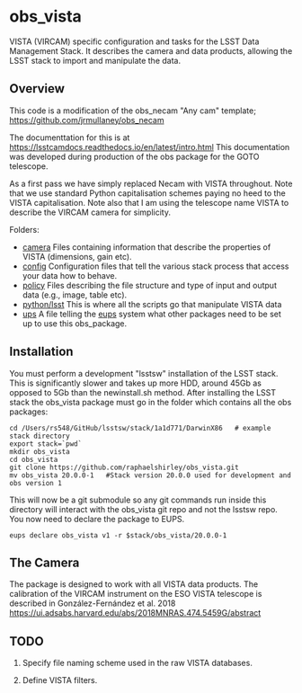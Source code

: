 # obs_vista
VISTA (VIRCAM) specific configuration and tasks for the LSST Data Management Stack. It describes the camera and data products, allowing the LSST stack to import and manipulate the data.

## Overview

This code is a modification of the obs\_necam "Any cam" template; https://github.com/jrmullaney/obs_necam

The documenttation for this is at https://lsstcamdocs.readthedocs.io/en/latest/intro.html This documentation was developed during production of the obs package for the GOTO telescope.

As a first pass we have simply replaced Necam with VISTA throughout. Note that we use standard Python capitalisation schemes paying no heed to the VISTA capitalisation. Note also that I am using the telescope name VISTA to describe the VIRCAM camera for simplicity. 

Folders:

- [camera](camera) Files containing information that describe the properties of VISTA (dimensions, gain etc).
- [config](config) Configuration files that tell the various stack process that access your data how to behave.
- [policy](policy) Files describing the file structure and type of input and output data (e.g., image, table etc).
- [python/lsst](python/lsst) This is where all the scripts go that manipulate VISTA data
- [ups](ups) A file telling the [eups](https://developer.lsst.io/stack/eups-tutorial.html) system what other packages need to be set up to use this obs_package.

## Installation

You must perform a development "lsstsw" installation of the LSST stack. This is significantly slower and takes up more HDD, around 45Gb as opposed to 5Gb than the newinstall.sh method. After installing the LSST stack the obs_vista package must go in the folder which contains all the obs packages:


```Shell
cd /Users/rs548/GitHub/lsstsw/stack/1a1d771/DarwinX86   # example stack directory
export stack=`pwd`
mkdir obs_vista
cd obs_vista
git clone https://github.com/raphaelshirley/obs_vista.git
mv obs_vista 20.0.0-1   #Stack version 20.0.0 used for development and obs version 1
```

This will now be a git submodule so any git commands run inside this directory will interact with the obs_vista git repo and not the lsstsw repo. You now need to declare the package to EUPS.

```Shell
eups declare obs_vista v1 -r $stack/obs_vista/20.0.0-1
```

## The Camera

The package is designed to work with all VISTA data products. The calibration of the
VIRCAM instrument on the ESO VISTA telescope is described in González-Fernández et al. 2018 https://ui.adsabs.harvard.edu/abs/2018MNRAS.474.5459G/abstract

## TODO

1. Specify file naming scheme used in the raw VISTA databases.

2. Define VISTA filters.
